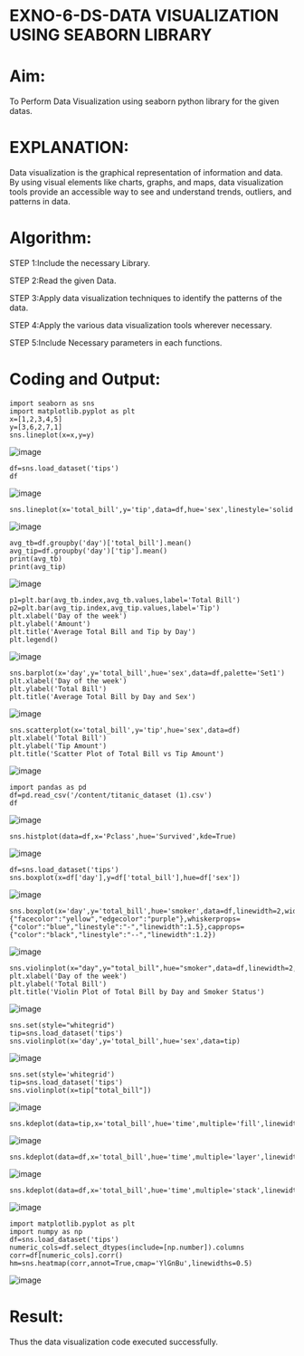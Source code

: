 # EXNO-6-DS-DATA VISUALIZATION USING SEABORN LIBRARY

# Aim:
  To Perform Data Visualization using seaborn python library for the given datas.

# EXPLANATION:
Data visualization is the graphical representation of information and data. By using visual elements like charts, graphs, and maps, data visualization tools provide an accessible way to see and understand trends, outliers, and patterns in data.

# Algorithm:
STEP 1:Include the necessary Library.

STEP 2:Read the given Data.

STEP 3:Apply data visualization techniques to identify the patterns of the data.

STEP 4:Apply the various data visualization tools wherever necessary.

STEP 5:Include Necessary parameters in each functions.

# Coding and Output:
```
import seaborn as sns
import matplotlib.pyplot as plt
x=[1,2,3,4,5]
y=[3,6,2,7,1]
sns.lineplot(x=x,y=y)
```
![image](https://github.com/user-attachments/assets/b87cb9ea-2971-44e5-b7f1-f4d8125e34a7)
```
df=sns.load_dataset('tips')
df
```
![image](https://github.com/user-attachments/assets/5b223496-cc1c-484c-9957-73d34c221847)
```
sns.lineplot(x='total_bill',y='tip',data=df,hue='sex',linestyle='solid',legend='auto')
```
![image](https://github.com/user-attachments/assets/3d36ae95-d427-4aab-9c8b-f98b947585bb)
```
avg_tb=df.groupby('day')['total_bill'].mean()
avg_tip=df.groupby('day')['tip'].mean()
print(avg_tb)
print(avg_tip)
```
![image](https://github.com/user-attachments/assets/89d3134a-146a-46df-8927-052b126a9f98)
```
p1=plt.bar(avg_tb.index,avg_tb.values,label='Total Bill')
p2=plt.bar(avg_tip.index,avg_tip.values,label='Tip')
plt.xlabel('Day of the week')
plt.ylabel('Amount')
plt.title('Average Total Bill and Tip by Day')
plt.legend()
```
![image](https://github.com/user-attachments/assets/56098040-6509-4e5d-bbba-a27b8d1fd651)
```
sns.barplot(x='day',y='total_bill',hue='sex',data=df,palette='Set1')
plt.xlabel('Day of the week')
plt.ylabel('Total Bill')
plt.title('Average Total Bill by Day and Sex')
```
![image](https://github.com/user-attachments/assets/b843154f-d3c5-41ad-a45f-38bc59144dbd)
```
sns.scatterplot(x='total_bill',y='tip',hue='sex',data=df)
plt.xlabel('Total Bill')
plt.ylabel('Tip Amount')
plt.title('Scatter Plot of Total Bill vs Tip Amount')
```
![image](https://github.com/user-attachments/assets/c3beafc4-16c7-4358-bb70-01d881a67837)
```
import pandas as pd
df=pd.read_csv('/content/titanic_dataset (1).csv')
df
```
![image](https://github.com/user-attachments/assets/ff779f1d-d331-48d6-91f2-aa78d7e658ba)
```
sns.histplot(data=df,x='Pclass',hue='Survived',kde=True)
```
![image](https://github.com/user-attachments/assets/8f1603f0-5c19-478e-9d91-93ee6e272e68)
```
df=sns.load_dataset('tips')
sns.boxplot(x=df['day'],y=df['total_bill'],hue=df['sex'])
```
![image](https://github.com/user-attachments/assets/3c2169ba-5722-4309-807e-f896bbaeefd0)
```
sns.boxplot(x='day',y='total_bill',hue='smoker',data=df,linewidth=2,width=0.8,boxprops={"facecolor":"yellow","edgecolor":"purple"},whiskerprops={"color":"blue","linestyle":"-","linewidth":1.5},capprops={"color":"black","linestyle":"--","linewidth":1.2})
```
![image](https://github.com/user-attachments/assets/4671fa75-98c8-44da-b040-920a73239cd3)
```
sns.violinplot(x="day",y="total_bill",hue="smoker",data=df,linewidth=2,width=0.6,palette="Set3",inner="quartile")
plt.xlabel('Day of the week')
plt.ylabel('Total Bill')
plt.title('Violin Plot of Total Bill by Day and Smoker Status')
```
![image](https://github.com/user-attachments/assets/9ffc59b2-5071-4154-b7cf-67b05d4552e4)
```
sns.set(style="whitegrid")
tip=sns.load_dataset('tips')
sns.violinplot(x='day',y='total_bill',hue='sex',data=tip)
```
![image](https://github.com/user-attachments/assets/52ac9b1b-9100-4c1d-8bc3-dad81f80095d)
```
sns.set(style='whitegrid')
tip=sns.load_dataset('tips')
sns.violinplot(x=tip["total_bill"])
```
![image](https://github.com/user-attachments/assets/f9bef13b-3b0d-4fa9-8d48-d9dc18d61a96)
```
sns.kdeplot(data=tip,x='total_bill',hue='time',multiple='fill',linewidth=3,palette='Set2',alpha=0.8)
```
![image](https://github.com/user-attachments/assets/840b0e38-1e57-447a-8513-2619069d0c7b)
```
sns.kdeplot(data=df,x='total_bill',hue='time',multiple='layer',linewidth=3,palette='Set2',alpha=0.8)
```
![image](https://github.com/user-attachments/assets/fd5cde48-aac3-4528-bbd0-701ad2f2d479)
```
sns.kdeplot(data=df,x='total_bill',hue='time',multiple='stack',linewidth=3,palette='Set2',alpha=0.8)
```
![image](https://github.com/user-attachments/assets/455e317e-c579-4765-89c5-3d6f0434d53a)
```
import matplotlib.pyplot as plt
import numpy as np
df=sns.load_dataset('tips')
numeric_cols=df.select_dtypes(include=[np.number]).columns
corr=df[numeric_cols].corr()
hm=sns.heatmap(corr,annot=True,cmap='YlGnBu',linewidths=0.5)
```
![image](https://github.com/user-attachments/assets/4b424d25-91e5-4003-bf25-9c965a1b452d)

# Result:
 Thus the data visualization code executed successfully.
